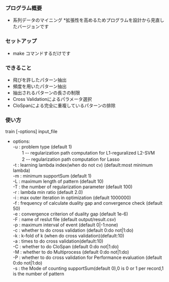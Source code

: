 ### プログラム概要 ###

* 系列データのマイニング
*拡張性を高めるためプログラムを設計から見直したバージョンです

### セットアップ ###

* make コマンドするだけです

### できること ###

* 飛びを許したパターン抽出
* 頻度を用いたパターン抽出
* 抽出されるパターンの長さの制限
* Cross Validationによるパラメータ選択
* CloSpanによる完全に重複しているパターンの排除

### 使い方 ###
train [-options] input_file

* options:  
    -u : problem type (default 1)  
    　　1 -- regularization path computation for L1-reguralized L2-SVM
    　　2 -- regularization path computation for Lasso    
    -t : learning lambda index(when do not cv) (default:most minimum lambda)  
    -m : minimum supportSum (default 1)  
    -L : maximum length of pattern (default 10)  
    -T : the number of regularization parameter (default 100)  
    -r : lambda min ratio (default 2.0)  
    -i : max outer iteration in optimization (default 1000000)  
    -f : frequency of calculate duality gap and convergence check (default 50)  
    -e : convergence criterion of duality gap (default 1e-6)  
    -F : name of reslut file (default output/result.csv)  
    -p : maximum interval of event (default 0|-1:none)  
    -c : whether to do cross validation (default 0:do not|1:do)  
    -k : k-fold of k (when do cross validation)(default:10)  
    -a : times to do cross validation(default:10)  
    -C : whether to do CloSpan (default 0:do not|1:do)  
    -M : whether to do Multiprocess  (default 0:do not|1:do)  
    -P : whether to do cross validation for Performance evaluation (default 0:do not|1:do)  
    -s : the Mode of counting supportSum(default 0),0 is 0 or 1 per record,1 is the number of pattern  
